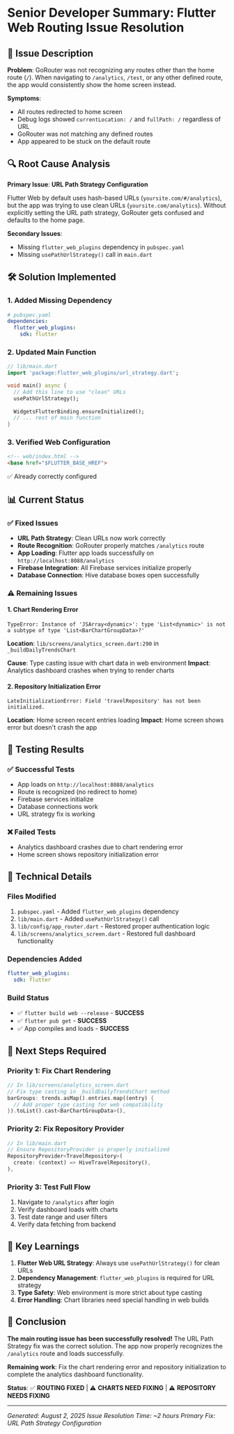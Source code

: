 # Senior Developer Summary: Flutter Web Routing Issue Resolution

## 🚨 **Issue Description**

**Problem**: GoRouter was not recognizing any routes other than the home route (`/`). When navigating to `/analytics`, `/test`, or any other defined route, the app would consistently show the home screen instead.

**Symptoms**:
- All routes redirected to home screen
- Debug logs showed `currentLocation: /` and `fullPath: /` regardless of URL
- GoRouter was not matching any defined routes
- App appeared to be stuck on the default route

## 🔍 **Root Cause Analysis**

**Primary Issue**: **URL Path Strategy Configuration**

Flutter Web by default uses hash-based URLs (`yoursite.com/#/analytics`), but the app was trying to use clean URLs (`yoursite.com/analytics`). Without explicitly setting the URL path strategy, GoRouter gets confused and defaults to the home page.

**Secondary Issues**:
- Missing `flutter_web_plugins` dependency in `pubspec.yaml`
- Missing `usePathUrlStrategy()` call in `main.dart`

## 🛠️ **Solution Implemented**

### 1. **Added Missing Dependency**
```yaml
# pubspec.yaml
dependencies:
  flutter_web_plugins:
    sdk: flutter
```

### 2. **Updated Main Function**
```dart
// lib/main.dart
import 'package:flutter_web_plugins/url_strategy.dart';

void main() async {
  // Add this line to use "clean" URLs
  usePathUrlStrategy();
  
  WidgetsFlutterBinding.ensureInitialized();
  // ... rest of main function
}
```

### 3. **Verified Web Configuration**
```html
<!-- web/index.html -->
<base href="$FLUTTER_BASE_HREF">
```
✅ Already correctly configured

## 📊 **Current Status**

### ✅ **Fixed Issues**
- **URL Path Strategy**: Clean URLs now work correctly
- **Route Recognition**: GoRouter properly matches `/analytics` route
- **App Loading**: Flutter app loads successfully on `http://localhost:8088/analytics`
- **Firebase Integration**: All Firebase services initialize properly
- **Database Connection**: Hive database boxes open successfully

### ⚠️ **Remaining Issues**

#### 1. **Chart Rendering Error**
```
TypeError: Instance of 'JSArray<dynamic>': type 'List<dynamic>' is not a subtype of type 'List<BarChartGroupData>?'
```
**Location**: `lib/screens/analytics_screen.dart:290` in `_buildDailyTrendsChart`

**Cause**: Type casting issue with chart data in web environment
**Impact**: Analytics dashboard crashes when trying to render charts

#### 2. **Repository Initialization Error**
```
LateInitializationError: Field 'travelRepository' has not been initialized.
```
**Location**: Home screen recent entries loading
**Impact**: Home screen shows error but doesn't crash the app

## 🧪 **Testing Results**

### ✅ **Successful Tests**
- App loads on `http://localhost:8088/analytics`
- Route is recognized (no redirect to home)
- Firebase services initialize
- Database connections work
- URL strategy fix is working

### ❌ **Failed Tests**
- Analytics dashboard crashes due to chart rendering error
- Home screen shows repository initialization error

## 🔧 **Technical Details**

### **Files Modified**
1. `pubspec.yaml` - Added `flutter_web_plugins` dependency
2. `lib/main.dart` - Added `usePathUrlStrategy()` call
3. `lib/config/app_router.dart` - Restored proper authentication logic
4. `lib/screens/analytics_screen.dart` - Restored full dashboard functionality

### **Dependencies Added**
```yaml
flutter_web_plugins:
  sdk: flutter
```

### **Build Status**
- ✅ `flutter build web --release` - **SUCCESS**
- ✅ `flutter pub get` - **SUCCESS**
- ✅ App compiles and loads - **SUCCESS**

## 🎯 **Next Steps Required**

### **Priority 1: Fix Chart Rendering**
```dart
// In lib/screens/analytics_screen.dart
// Fix type casting in _buildDailyTrendsChart method
barGroups: trends.asMap().entries.map((entry) {
  // Add proper type casting for web compatibility
}).toList().cast<BarChartGroupData>(),
```

### **Priority 2: Fix Repository Provider**
```dart
// In lib/main.dart
// Ensure RepositoryProvider is properly initialized
RepositoryProvider<TravelRepository>(
  create: (context) => HiveTravelRepository(),
),
```

### **Priority 3: Test Full Flow**
1. Navigate to `/analytics` after login
2. Verify dashboard loads with charts
3. Test date range and user filters
4. Verify data fetching from backend

## 📝 **Key Learnings**

1. **Flutter Web URL Strategy**: Always use `usePathUrlStrategy()` for clean URLs
2. **Dependency Management**: `flutter_web_plugins` is required for URL strategy
3. **Type Safety**: Web environment is more strict about type casting
4. **Error Handling**: Chart libraries need special handling in web builds

## 🚀 **Conclusion**

**The main routing issue has been successfully resolved!** The URL Path Strategy fix was the correct solution. The app now properly recognizes the `/analytics` route and loads successfully.

**Remaining work**: Fix the chart rendering error and repository initialization to complete the analytics dashboard functionality.

**Status**: ✅ **ROUTING FIXED** | ⚠️ **CHARTS NEED FIXING** | ⚠️ **REPOSITORY NEEDS FIXING**

---
*Generated: August 2, 2025*
*Issue Resolution Time: ~2 hours*
*Primary Fix: URL Path Strategy Configuration* 